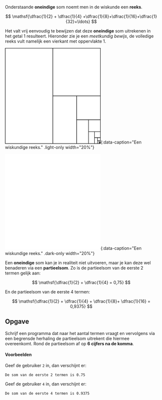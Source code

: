 Onderstaande **oneindige** som noemt men in de wiskunde een **reeks**.

$$
\mathsf{\dfrac{1}{2} + \dfrac{1}{4} +\dfrac{1}{8}+\dfrac{1}{16}+\dfrac{1}{32}+\ldots}
$$

Het valt vrij eenvoudig te bewijzen dat deze **oneindige** som uitrekenen in het getal 1 resulteert. Hieronder zie je een *meetkundig bewijs*, de volledige reeks vult namelijk een vierkant met oppervlakte 1.

![Een wiskundige reeks.](media/image.png "Een wiskundige reeks."){:data-caption="Een wiskundige reeks." .light-only width="20%"}

![Een wiskundige reeks.](media/image_dark.png "De som van Archimedes"){:data-caption="Een wiskundige reeks." .dark-only width="20%"}

Een **oneindige** som kan je in realiteit niet uitvoeren, maar je kan deze wel benaderen via een **partieelsom**. Zo is de partieelsom van de eerste 2 termen gelijk aan:

$$
\mathsf{\dfrac{1}{2} + \dfrac{1}{4} = 0,75}
$$

En de partieelsom van de eerste 4 termen:

$$
\mathsf{\dfrac{1}{2} + \dfrac{1}{4} + \dfrac{1}{8}+ \dfrac{1}{16} = 0,9375}
$$

## Opgave
Schrijf een programma dat naar het aantal termen vraagt en vervolgens via een begrensde herhaling de partieelsom uitrekent die hiermee overeenkomt.
Rond de partieelsom af op **6 cijfers na de komma**.

#### Voorbeelden
Geef de gebruiker `2` in, dan verschijnt er:
```
De som van de eerste 2 termen is 0.75
```

Geef de gebruiker `4` in, dan verschijnt er:
```
De som van de eerste 4 termen is 0.9375
```
